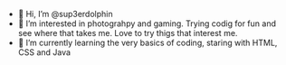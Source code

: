 - 👋 Hi, I’m @sup3erdolphin
- 👀 I’m interested in photograhpy and gaming. Trying codig for fun and see where that takes me. Love to try thigs that interest me.
- 🌱 I’m currently learning the very basics of coding, staring with HTML, CSS and Java
<!---
sup3erdolphin/sup3erdolphin is a ✨ special ✨ repository because its `README.md` (this file) appears on your GitHub profile.
You can click the Preview link to take a look at your changes.
--->
